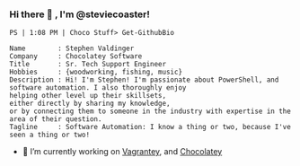 ### Hi there 👋 , I'm @steviecoaster!

```
PS | 1:08 PM | Choco Stuff> Get-GithubBio

Name        : Stephen Valdinger
Company     : Chocolatey Software
Title       : Sr. Tech Support Engineer
Hobbies     : {woodworking, fishing, music}
Description : Hi! I'm Stephen! I'm passionate about PowerShell, and software automation. I also thoroughly enjoy 
helping other level up their skillsets,
either directly by sharing my knowledge, 
or by connecting them to someone in the industry with expertise in the area of their question.
Tagline     : Software Automation: I know a thing or two, because I've seen a thing or two!
```

- 🔭 I’m currently working on [Vagrantey](https://github.com/steviecoaster/Vagrantey), and [Chocolatey](https://chocolatey.org)
